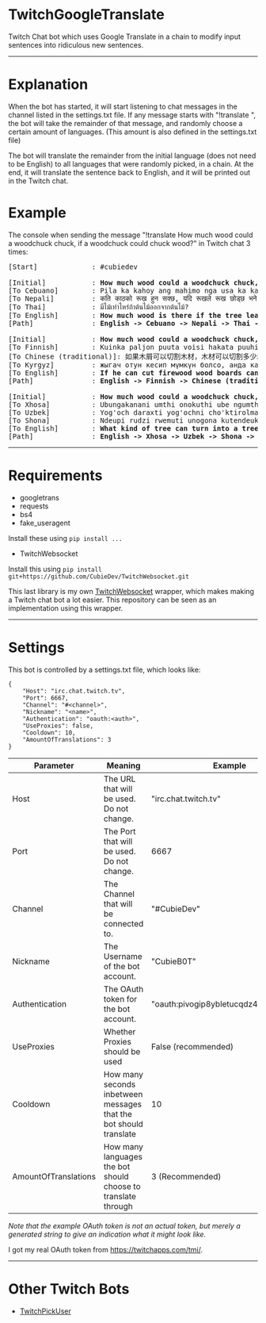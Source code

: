 # TwitchGoogleTranslate
Twitch Chat bot which uses Google Translate in a chain to modify input sentences into ridiculous new sentences.

---
# Explanation
When the bot has started, it will start listening to chat messages in the channel listed in the settings.txt file. If any message starts with "!translate ", the bot will take the remainder of that message, and randomly choose a certain amount of languages. (This amount is also defined in the settings.txt file)

The bot will translate the remainder from the initial language (does not need to be English) to all languages that were randomly picked, in a chain. At the end, it will translate the sentence back to English, and it will be printed out in the Twitch chat.

# Example

The console when sending the message "!translate How much wood could a woodchuck chuck, if a woodchuck could chuck wood?" in Twitch chat 3 times:

<pre>
[Start]             : #cubiedev

[Initial]           : <b>How much wood could a woodchuck chuck, if a woodchuck could chuck wood?</b>
[To Cebuano]        : Pila ka kahoy ang mahimo nga usa ka kahoy nga kahoy, kung ang usa ka kahoy nga kahoy makagisi sa kahoy?
[To Nepali]         : कति काठको रूख हुन सक्छ, यदि रूखले रूख छोड्छ भने?
[To Thai]           : มีไม้เท่าไหร่ถ้าต้นไม้ออกจากต้นไม้?
[To English]        : <b>How much wood is there if the tree leaves the tree?</b>
[Path]              : <b>English -> Cebuano -> Nepali -> Thai -> English</b>

[Initial]           : <b>How much wood could a woodchuck chuck, if a woodchuck could chuck wood?</b>
[To Finnish]        : Kuinka paljon puuta voisi hakata puuhihnaa, jos puukouru voisi hakata puuta?
[To Chinese (traditional)]: 如果木屑可以切割木材，木材可以切割多少木材？
[To Kyrgyz]         : жыгач отун кесип мүмкүн болсо, анда канча жыгач устун кесип болот?
[To English]        : <b>If he can cut firewood wood boards can be cut?</b>
[Path]              : <b>English -> Finnish -> Chinese (traditional) -> Kyrgyz -> English</b>

[Initial]           : <b>How much wood could a woodchuck chuck, if a woodchuck could chuck wood?</b>
[To Xhosa]          : Ubungakanani umthi onokuthi ube ngumthi we-woodchuck chuck, ukuba i-woodchuck yayingakwazi ukuxubha ukhuni?
[To Uzbek]          : Yog'och daraxti yog'ochni cho'ktirolmasa, daraxt daraxt daraxti qanday daraxtga aylanishi mumkin?
[To Shona]          : Ndeupi rudzi rwemuti unogona kutendeuka mumuti kana muti wehuni usingadziki huni?
[To English]        : <b>What kind of tree can turn into a tree or wood tree without wood?</b>
[Path]              : <b>English -> Xhosa -> Uzbek -> Shona -> English</b>
</pre>
---

# Requirements
* googletrans
* requests
* bs4
* fake_useragent

Install these using `pip install ...`

* TwitchWebsocket

Install this using `pip install git+https://github.com/CubieDev/TwitchWebsocket.git`

This last library is my own [TwitchWebsocket](https://github.com/CubieDev/TwitchWebsocket) wrapper, which makes making a Twitch chat bot a lot easier.
This repository can be seen as an implementation using this wrapper.

---

# Settings
This bot is controlled by a settings.txt file, which looks like:
```
{
    "Host": "irc.chat.twitch.tv",
    "Port": 6667,
    "Channel": "#<channel>",
    "Nickname": "<name>",
    "Authentication": "oauth:<auth>",
    "UseProxies": false,
    "Cooldown": 10,
    "AmountOfTranslations": 3
}
```

| **Parameter**        | **Meaning** | **Example** |
| -------------------- | ----------- | ----------- |
| Host                 | The URL that will be used. Do not change.                         | "irc.chat.twitch.tv" |
| Port                 | The Port that will be used. Do not change.                        | 6667 |
| Channel              | The Channel that will be connected to.                            | "#CubieDev" |
| Nickname             | The Username of the bot account.                                  | "CubieB0T" |
| Authentication       | The OAuth token for the bot account.                              | "oauth:pivogip8ybletucqdz4pkhag6itbax" |
| UseProxies           | Whether Proxies should be used                                    | False (recommended) |
| Cooldown             | How many seconds inbetween messages that the bot should translate | 10 |
| AmountOfTranslations | How many languages the bot should choose to translate through     | 3 (Recommended) |

*Note that the example OAuth token is not an actual token, but merely a generated string to give an indication what it might look like.*

I got my real OAuth token from https://twitchapps.com/tmi/.

---

# Other Twitch Bots

* [TwitchPickUser](https://github.com/CubieDev/TwitchPickUser)
